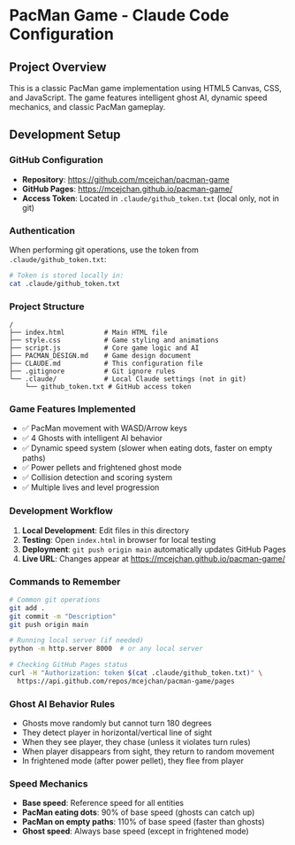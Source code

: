 # PacMan Game - Claude Code Configuration

## Project Overview
This is a classic PacMan game implementation using HTML5 Canvas, CSS, and JavaScript. The game features intelligent ghost AI, dynamic speed mechanics, and classic PacMan gameplay.

## Development Setup

### GitHub Configuration
- **Repository**: https://github.com/mcejchan/pacman-game
- **GitHub Pages**: https://mcejchan.github.io/pacman-game/
- **Access Token**: Located in `.claude/github_token.txt` (local only, not in git)

### Authentication
When performing git operations, use the token from `.claude/github_token.txt`:
```bash
# Token is stored locally in:
cat .claude/github_token.txt
```

### Project Structure
```
/
├── index.html          # Main HTML file
├── style.css           # Game styling and animations
├── script.js           # Core game logic and AI
├── PACMAN_DESIGN.md    # Game design document
├── CLAUDE.md           # This configuration file
├── .gitignore          # Git ignore rules
└── .claude/            # Local Claude settings (not in git)
    └── github_token.txt # GitHub access token
```

### Game Features Implemented
- ✅ PacMan movement with WASD/Arrow keys
- ✅ 4 Ghosts with intelligent AI behavior
- ✅ Dynamic speed system (slower when eating dots, faster on empty paths)
- ✅ Power pellets and frightened ghost mode
- ✅ Collision detection and scoring system
- ✅ Multiple lives and level progression

### Development Workflow
1. **Local Development**: Edit files in this directory
2. **Testing**: Open `index.html` in browser for local testing
3. **Deployment**: `git push origin main` automatically updates GitHub Pages
4. **Live URL**: Changes appear at https://mcejchan.github.io/pacman-game/

### Commands to Remember
```bash
# Common git operations
git add .
git commit -m "Description"
git push origin main

# Running local server (if needed)
python -m http.server 8000  # or any local server

# Checking GitHub Pages status
curl -H "Authorization: token $(cat .claude/github_token.txt)" \
  https://api.github.com/repos/mcejchan/pacman-game/pages
```

### Ghost AI Behavior Rules
- Ghosts move randomly but cannot turn 180 degrees
- They detect player in horizontal/vertical line of sight
- When they see player, they chase (unless it violates turn rules)
- When player disappears from sight, they return to random movement
- In frightened mode (after power pellet), they flee from player

### Speed Mechanics
- **Base speed**: Reference speed for all entities
- **PacMan eating dots**: 90% of base speed (ghosts can catch up)
- **PacMan on empty paths**: 110% of base speed (faster than ghosts)
- **Ghost speed**: Always base speed (except in frightened mode)